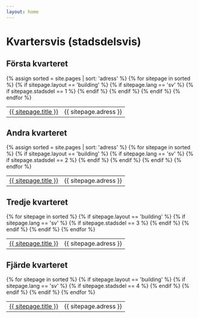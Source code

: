 ```yaml
---
layout: home
---
```

# Kvartersvis (stadsdelsvis)


<h2>Första kvarteret</h2>
<table>
   {% assign sorted = site.pages | sort: 'adress'  %}
   {% for sitepage in sorted %}
     {% if sitepage.layout == 'building' %}
       {% if sitepage.lang == 'sv' %}
          {% if sitepage.stadsdel == 1 %}
            <tr><td><a href="{{ sitepage.url }}">{{ sitepage.title }}</a></td>
            <td>{{ sitepage.adress }}</td>
            </tr>
          {% endif %}
       {% endif %}
     {% endif %}
   {% endfor %}
</table>


<h2>Andra kvarteret</h2>
<table>
  {% assign sorted = site.pages | sort: 'adress'  %}
  {% for sitepage in sorted %}
    {% if sitepage.layout == 'building' %}
      {% if sitepage.lang == 'sv' %}
        {% if sitepage.stadsdel == 2 %}
          <tr><td><a href="{{ sitepage.url }}">{{ sitepage.title }}</a></td>
          <td>{{ sitepage.adress }}</td>
          </tr>
        {% endif %}
      {% endif %}
    {% endif %}
  {% endfor %}
</table>

<h2>Tredje kvarteret</h2>
<table>
  {% for sitepage in sorted %}
    {% if sitepage.layout == 'building' %}
      {% if sitepage.lang == 'sv' %}
        {% if sitepage.stadsdel == 3 %}
          <tr><td><a href="{{ sitepage.url }}">{{ sitepage.title }}</a></td>
          <td>{{ sitepage.adress }}</td>
          </tr>
        {% endif %}
      {% endif %}
    {% endif %}
  {% endfor %}
</table>

<h2>Fjärde kvarteret</h2>
<table>
  {% for sitepage in sorted %}
    {% if sitepage.layout == 'building' %}
      {% if sitepage.lang == 'sv' %}
        {% if sitepage.stadsdel == 4 %}
          <tr><td><a href="{{ sitepage.url }}">{{ sitepage.title }}</a></td>
          <td>{{ sitepage.adress }}</td>
          </tr>
        {% endif %}
      {% endif %}
    {% endif %}
  {% endfor %}
</table>
